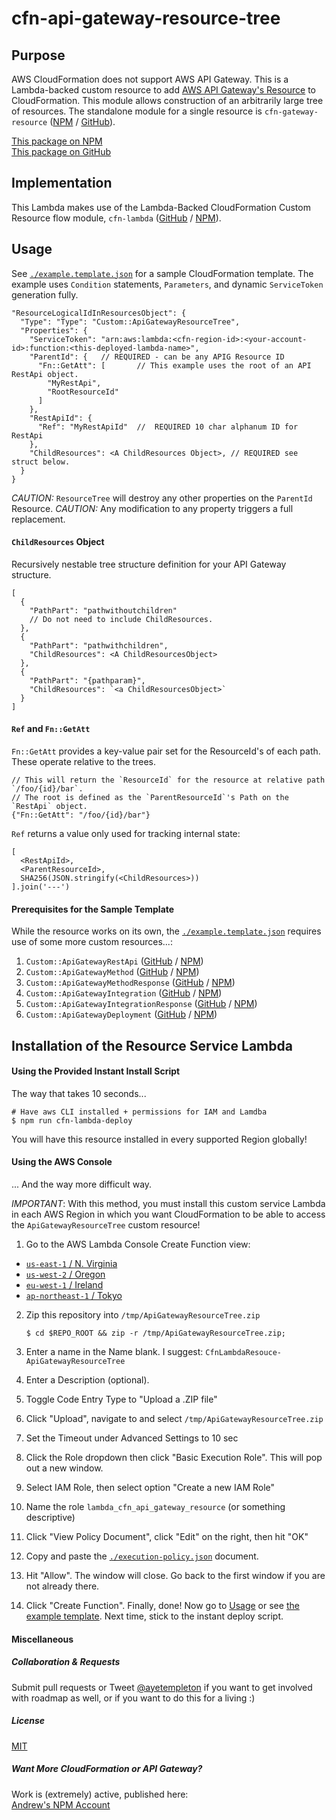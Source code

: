 
# cfn-api-gateway-resource-tree


## Purpose

AWS CloudFormation does not support AWS API Gateway. This is a Lambda-backed custom resource to add [AWS API Gateway's Resource](http://docs.aws.amazon.com/apigateway/api-reference/resource/resource/) to CloudFormation. This module allows construction of an arbitrarily large tree of resources. The standalone module for a single resource is `cfn-gateway-resource` ([NPM](https://www.npmjs.com/package/cfn-api-gateway-resource) / [GitHub](https://www.github.com/andrew-templeton/cfn-api-gateway-resource)).

[This package on NPM](https://www.npmjs.com/package/cfn-api-gateway-resource)  
[This package on GitHub](https://www.github.com/andrew-templeton/cfn-api-gateway-resource-tree)


## Implementation

This Lambda makes use of the Lambda-Backed CloudFormation Custom Resource flow module, `cfn-lambda` ([GitHub](https://github.com/andrew-templeton/cfn-lambda) / [NPM](https://www.npmjs.com/package/cfn-lambda)).


## Usage

  See [`./example.template.json`](./example.template.json) for a sample CloudFormation template. The example uses `Condition` statements, `Parameters`, and dynamic `ServiceToken` generation fully.


    "ResourceLogicalIdInResourcesObject": {
      "Type": "Type": "Custom::ApiGatewayResourceTree",
      "Properties": {
        "ServiceToken": "arn:aws:lambda:<cfn-region-id>:<your-account-id>:function:<this-deployed-lambda-name>",
        "ParentId": {   // REQUIRED - can be any APIG Resource ID
          "Fn::GetAtt": [       // This example uses the root of an API RestApi object.
            "MyRestApi",
            "RootResourceId"
          ]
        },
        "RestApiId": {
          "Ref": "MyRestApiId"  //  REQUIRED 10 char alphanum ID for RestApi
        },
        "ChildResources": <A ChildResources Object>, // REQUIRED see struct below.
      }
    }

*CAUTION:* `ResourceTree` will destroy any other properties on the `ParentId` Resource.
*CAUTION:* Any modification to any property triggers a full replacement.


#### `ChildResources` Object

Recursively nestable tree structure definition for your API Gateway structure.

```
[ 
  {
    "PathPart": "pathwithoutchildren"
    // Do not need to include ChildResources.
  },
  {
    "PathPart": "pathwithchildren",
    "ChildResources": <A ChildResourcesObject>
  },
  {
    "PathPart": "{pathparam}",
    "ChildResources": `<a ChildResourcesObject>`
  }
]
```

####  `Ref` and `Fn::GetAtt` 

`Fn::GetAtt` provides a key-value pair set for the ResourceId's of each path. These operate relative to the trees.

```
// This will return the `ResourceId` for the resource at relative path `/foo/{id}/bar`.
// The root is defined as the `ParentResourceId`'s Path on the `RestApi` object.
{"Fn::GetAtt": "/foo/{id}/bar"}
```


`Ref` returns a value only used for tracking internal state:
```
[
  <RestApiId>,
  <ParentResourceId>,
  SHA256(JSON.stringify(<ChildResources>))
].join('---')
```

#### Prerequisites for the Sample Template

While the resource works on its own, the [`./example.template.json`](./example.template.json) requires use of some more custom resources...:

 1. `Custom::ApiGatewayRestApi` ([GitHub](https://github.com/andrew-templeton/cfn-api-gateway-restapi) / [NPM](https://www.npmjs.com/package/cfn-api-gateway-restapi))
 2. `Custom::ApiGatewayMethod` ([GitHub](https://github.com/andrew-templeton/cfn-api-gateway-method) / [NPM](https://www.npmjs.com/package/cfn-api-gateway-method))
 3. `Custom::ApiGatewayMethodResponse` ([GitHub](https://github.com/andrew-templeton/cfn-api-gateway-method-response) / [NPM](https://www.npmjs.com/package/cfn-api-gateway-method-response))
 4. `Custom::ApiGatewayIntegration` ([GitHub](https://github.com/andrew-templeton/cfn-api-gateway-integration) / [NPM](https://www.npmjs.com/package/cfn-api-gateway-integration))
 5. `Custom::ApiGatewayIntegrationResponse` ([GitHub](https://github.com/andrew-templeton/cfn-api-gateway-integration-response) / [NPM](https://www.npmjs.com/package/cfn-api-gateway-integration-response))
 6. `Custom::ApiGatewayDeployment` ([GitHub](https://github.com/andrew-templeton/cfn-api-gateway-deployment) / [NPM](https://www.npmjs.com/package/cfn-api-gateway-deployment))


## Installation of the Resource Service Lambda

#### Using the Provided Instant Install Script

The way that takes 10 seconds...

    # Have aws CLI installed + permissions for IAM and Lamdba
    $ npm run cfn-lambda-deploy


You will have this resource installed in every supported Region globally!


#### Using the AWS Console

... And the way more difficult way.

*IMPORTANT*: With this method, you must install this custom service Lambda in each AWS Region in which you want CloudFormation to be able to access the `ApiGatewayResourceTree` custom resource!

1. Go to the AWS Lambda Console Create Function view:
  - [`us-east-1` / N. Virginia](https://console.aws.amazon.com/lambda/home?region=us-east-1#/create?step=2)
  - [`us-west-2` / Oregon](https://console.aws.amazon.com/lambda/home?region=us-west-2#/create?step=2)
  - [`eu-west-1` / Ireland](https://console.aws.amazon.com/lambda/home?region=eu-west-1#/create?step=2)
  - [`ap-northeast-1` / Tokyo](https://console.aws.amazon.com/lambda/home?region=ap-northeast-1#/create?step=2)
2. Zip this repository into `/tmp/ApiGatewayResourceTree.zip`

    `$ cd $REPO_ROOT && zip -r /tmp/ApiGatewayResourceTree.zip;`

3. Enter a name in the Name blank. I suggest: `CfnLambdaResouce-ApiGatewayResourceTree`
4. Enter a Description (optional).
5. Toggle Code Entry Type to "Upload a .ZIP file"
6. Click "Upload", navigate to and select `/tmp/ApiGatewayResourceTree.zip`
7. Set the Timeout under Advanced Settings to 10 sec
8. Click the Role dropdown then click "Basic Execution Role". This will pop out a new window.
9. Select IAM Role, then select option "Create a new IAM Role"
10. Name the role `lambda_cfn_api_gateway_resource` (or something descriptive)
11. Click "View Policy Document", click "Edit" on the right, then hit "OK"
12. Copy and paste the [`./execution-policy.json`](./execution-policy.json) document.
13. Hit "Allow". The window will close. Go back to the first window if you are not already there.
14. Click "Create Function". Finally, done! Now go to [Usage](#usage) or see [the example template](./example.template.json). Next time, stick to the instant deploy script.


#### Miscellaneous

##### Collaboration & Requests

Submit pull requests or Tweet [@ayetempleton](https://twitter.com/ayetempleton) if you want to get involved with roadmap as well, or if you want to do this for a living :)


##### License

[MIT](./License)


##### Want More CloudFormation or API Gateway?

Work is (extremely) active, published here:  
[Andrew's NPM Account](https://www.npmjs.com/~andrew-templeton)

